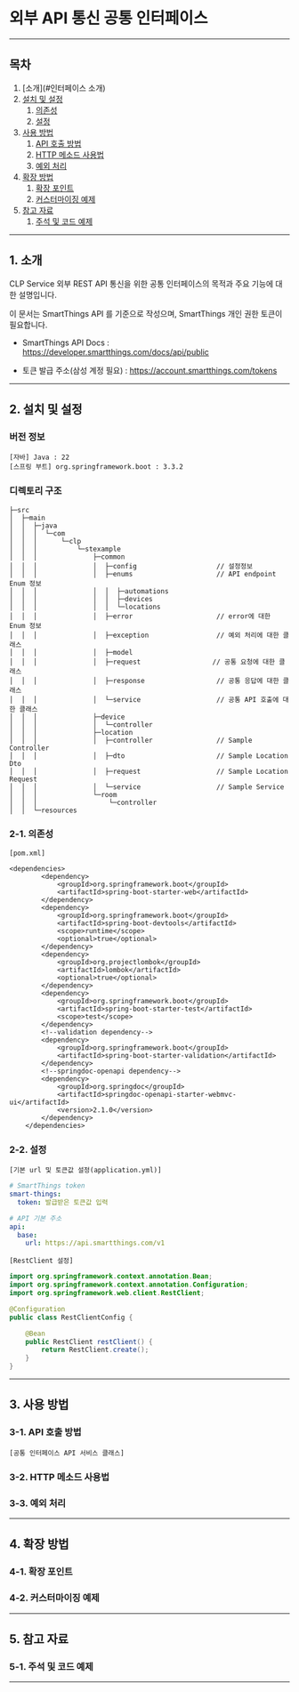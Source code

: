 # 외부 API 통신 공통 인터페이스

---

## 목차

1. [소개](#인터페이스 소개)
2. [설치 및 설정](#설정)
   1. [의존성](#2-1-의존성)
   2. [설정](#2-2-설정) 
3. [사용 방법](#3-사용-방법)
   1. [API 호출 방법](#3-1-api-호출-방법)
   2. [HTTP 메소드 사용법](#3-2-http-메소드-사용법)
   3. [예외 처리](#3-3-예외-처리)
4. [확장 방법](#4-확장-방법)
    1. [확장 포인트](#4-1-확장-포인트)
    2. [커스터마이징 예제](#4-2-커스터마이징-예제-) 
5. [참고 자료](#5-참고-자료)
    1. [주석 및 코드 예제](#5-1-주석-및-코드-예제)

---

## 1. 소개

CLP Service 외부 REST API 통신을 위한 공통 인터페이스의 목적과 주요 기능에 대한 설명입니다.

이 문서는 SmartThings API 를 기준으로 작성으며, SmartThings 개인 권한 토큰이 필요합니다.

- SmartThings API Docs : <https://developer.smartthings.com/docs/api/public>

- 토큰 발급 주소(삼성 계정 필요) : <https://account.smartthings.com/tokens>

---

## 2. 설치 및 설정

### 버전 정보
```
[자바] Java : 22
[스프링 부트] org.springframework.boot : 3.3.2
```


### 디렉토리 구조
```text
├─src
│  ├─main
│  │  ├─java
│  │  │  └─com
│  │  │      └─clp
│  │  │          └─stexample
│  │  │              ├─common
│  │  │              │  ├─config                    // 설정정보 
│  │  │              │  ├─enums                     // API endpoint Enum 정보
│  │  │              │  │  ├─automations
│  │  │              │  │  ├─devices
│  │  │              │  │  └─locations
│  │  │              │  ├─error                     // error에 대한 Enum 정보
│  │  │              │  ├─exception                 // 예외 처리에 대한 클래스
│  │  │              │  ├─model
│  │  │              │  ├─request                  // 공통 요청에 대한 클래스
│  │  │              │  ├─response                  // 공통 응답에 대한 클래스
│  │  │              │  └─service                   // 공통 API 호출에 대한 클래스
│  │  │              ├─device
│  │  │              │  └─controller
│  │  │              ├─location
│  │  │              │  ├─controller                // Sample Controller
│  │  │              │  ├─dto                       // Sample Location Dto
│  │  │              │  ├─request                   // Sample Location Request
│  │  │              │  └─service                   // Sample Service
│  │  │              └─room
│  │  │                  └─controller
│  │  └─resources
```


### 2-1. 의존성
`[pom.xml]`

```angular2html
<dependencies>
        <dependency>
            <groupId>org.springframework.boot</groupId>
            <artifactId>spring-boot-starter-web</artifactId>
        </dependency>
        <dependency>
            <groupId>org.springframework.boot</groupId>
            <artifactId>spring-boot-devtools</artifactId>
            <scope>runtime</scope>
            <optional>true</optional>
        </dependency>
        <dependency>
            <groupId>org.projectlombok</groupId>
            <artifactId>lombok</artifactId>
            <optional>true</optional>
        </dependency>
        <dependency>
            <groupId>org.springframework.boot</groupId>
            <artifactId>spring-boot-starter-test</artifactId>
            <scope>test</scope>
        </dependency>
        <!--validation dependency-->
        <dependency>
            <groupId>org.springframework.boot</groupId>
            <artifactId>spring-boot-starter-validation</artifactId>
        </dependency>
        <!--springdoc-openapi dependency-->
        <dependency>
            <groupId>org.springdoc</groupId>
            <artifactId>springdoc-openapi-starter-webmvc-ui</artifactId>
            <version>2.1.0</version>
        </dependency>
    </dependencies>
```


### 2-2. 설정
`[기본 url 및 토큰값 설정(application.yml)]`

```yaml
# SmartThings token
smart-things:
  token: 발급받은 토큰값 입력

# API 기본 주소
api:
  base:
    url: https://api.smartthings.com/v1
```



`[RestClient 설정]`

```java
import org.springframework.context.annotation.Bean;
import org.springframework.context.annotation.Configuration;
import org.springframework.web.client.RestClient;

@Configuration
public class RestClientConfig {

    @Bean
    public RestClient restClient() {
        return RestClient.create();
    }
}
```
---

## 3. 사용 방법

### 3-1. API 호출 방법

`[공통 인터페이스 API 서비스 클래스]`


### 3-2. HTTP 메소드 사용법



### 3-3. 예외 처리

---

## 4. 확장 방법

### 4-1. 확장 포인트



### 4-2. 커스터마이징 예제 

---

## 5. 참고 자료

### 5-1. 주석 및 코드 예제

---